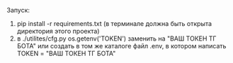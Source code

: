 Запуск:
1) pip install -r requirements.txt (в терминале должна быть открыта директория этого проекта)
2) в ./utilites/cfg.py os.getenv('TOKEN') заменить на "ВАШ ТОКЕН ТГ БОТА" или создать в том же каталоге файл .env, в котором написать TOKEN = "ВАШ ТОКЕН ТГ БОТА"
